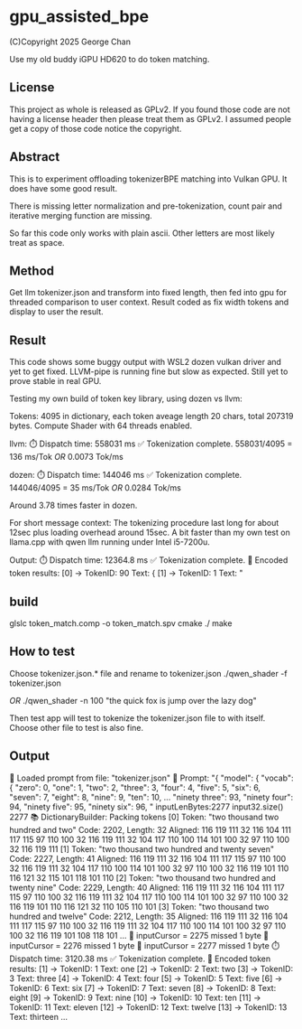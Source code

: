 # gpu_assisted_bpe
(C)Copyright 2025 George Chan

Use my old buddy iGPU HD620 to do token matching.

## License
This project as whole is released as GPLv2. If you found those code are not having a license header then please treat them as GPLv2. I assumed people get a copy of those code notice the copyright.

## Abstract
This is to experiment offloading tokenizerBPE matching into Vulkan GPU. It does have some good result.

There is missing letter normalization and pre-tokenization, count pair and iterative merging function are missing. 

So far this code only works with plain ascii. Other letters are most likely treat as space.

## Method
Get llm tokenizer.json and transform into fixed length, then fed into gpu for threaded comparison to user context. Result coded as fix width tokens and display to user the result.

## Result
This code shows some buggy output with WSL2 dozen vulkan driver and yet to get fixed.
LLVM-pipe is running fine but slow as expected. Still yet to prove stable in real GPU. 

Testing my own build of token key library, using dozen vs llvm:

Tokens: 4095 in dictionary, each token aveage length 20 chars, total 207319 bytes. Compute Shader with 64 threads enabled.

llvm:
⏱️ Dispatch time: 558031 ms
✅ Tokenization complete.
558031/4095 = 136 ms/Tok _OR_ 0.0073 Tok/ms

dozen:
⏱️ Dispatch time: 144046 ms
✅ Tokenization complete.
144046/4095 = 35 ms/Tok _OR_ 0.0284 Tok/ms

Around 3.78 times faster in dozen.

For short message context:
The tokenizing procedure last long for about 12sec plus loading overhead around 15sec. 
A bit faster than my own test on llama.cpp with qwen llm running under Intel i5-7200u.

Output:
⏱️ Dispatch time: 12364.8 ms
✅ Tokenization complete.
🧠 Encoded token results:
[0] → TokenID: 90 Text: {
[1] → TokenID: 1 Text: "

## build
glslc token_match.comp -o token_match.spv
cmake ./
make

## How to test
Choose tokenizer.json.* file and rename to tokenizer.json
./qwen_shader -f tokenizer.json

_OR_
./qwen_shader -n 100 "the quick fox is jump over the lazy dog"

Then test app will test to tokenize the tokenizer.json file to with itself. Choose other file to test is also fine.

## Output

📁 Loaded prompt from file: "tokenizer.json"
📝 Prompt: "{
  "model": {
    "vocab": {
      "zero": 0,
      "one": 1,
      "two": 2,
      "three": 3,
      "four": 4,
      "five": 5,
      "six": 6,
      "seven": 7,
      "eight": 8,
      "nine": 9,
      "ten": 10,
...
      "ninety three": 93,
      "ninety four": 94,
      "ninety five": 95,
      "ninety six": 96,
</s>"
inputLenBytes:2277 input32.size() 2277
📚 DictionaryBuilder: Packing tokens
  [0] Token: "two thousand two hundred and two"
    Code: 2202, Length: 32
    Aligned: 116 119 111 32 116 104 111 117 115 97 110 100 32 116 119 111 32 104 117 110 100 114 101 100 32 97 110 100 32 116 119 111
  [1] Token: "two thousand two hundred and twenty seven"
    Code: 2227, Length: 41
    Aligned: 116 119 111 32 116 104 111 117 115 97 110 100 32 116 119 111 32 104 117 110 100 114 101 100 32 97 110 100 32 116 119 101 110 116 121 32 115 101 118 101 110
  [2] Token: "two thousand two hundred and twenty nine"
    Code: 2229, Length: 40
    Aligned: 116 119 111 32 116 104 111 117 115 97 110 100 32 116 119 111 32 104 117 110 100 114 101 100 32 97 110 100 32 116 119 101 110 116 121 32 110 105 110 101
  [3] Token: "two thousand two hundred and twelve"
    Code: 2212, Length: 35
    Aligned: 116 119 111 32 116 104 111 117 115 97 110 100 32 116 119 111 32 104 117 110 100 114 101 100 32 97 110 100 32 116 119 101 108 118 101
...
🔁 inputCursor = 2275 missed 1 byte
🔁 inputCursor = 2276 missed 1 byte
🔁 inputCursor = 2277 missed 1 byte
⏱️ Dispatch time: 3120.38 ms
✅ Tokenization complete.
🧠 Encoded token results:
[1] → TokenID: 1 Text: one
[2] → TokenID: 2 Text: two
[3] → TokenID: 3 Text: three
[4] → TokenID: 4 Text: four
[5] → TokenID: 5 Text: five
[6] → TokenID: 6 Text: six
[7] → TokenID: 7 Text: seven
[8] → TokenID: 8 Text: eight
[9] → TokenID: 9 Text: nine
[10] → TokenID: 10 Text: ten
[11] → TokenID: 11 Text: eleven
[12] → TokenID: 12 Text: twelve
[13] → TokenID: 13 Text: thirteen
...

